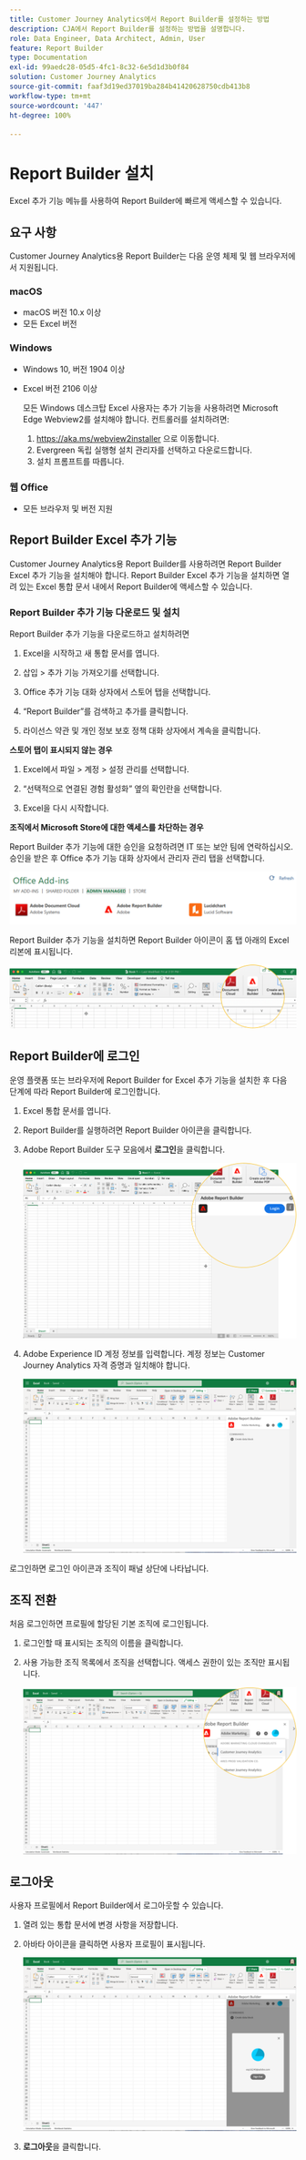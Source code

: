 ```yaml
---
title: Customer Journey Analytics에서 Report Builder를 설정하는 방법
description: CJA에서 Report Builder를 설정하는 방법을 설명합니다.
role: Data Engineer, Data Architect, Admin, User
feature: Report Builder
type: Documentation
exl-id: 99aedc28-05d5-4fc1-8c32-6e5d1d3b0f84
solution: Customer Journey Analytics
source-git-commit: faaf3d19ed37019ba284b41420628750cdb413b8
workflow-type: tm+mt
source-wordcount: '447'
ht-degree: 100%

---
```


# Report Builder 설치

Excel 추가 기능 메뉴를 사용하여 Report Builder에 빠르게 액세스할 수 있습니다.

## 요구 사항

Customer Journey Analytics용 Report Builder는 다음 운영 체제 및 웹 브라우저에서 지원됩니다.

### macOS

- macOS 버전 10.x 이상
- 모든 Excel 버전

### Windows

- Windows 10, 버전 1904 이상
- Excel 버전 2106 이상

   모든 Windows 데스크탑 Excel 사용자는 추가 기능을 사용하려면 Microsoft Edge Webview2를 설치해야 합니다. 컨트롤러를 설치하려면:

   1. <https://aka.ms/webview2installer> 으로 이동합니다.
   1. Evergreen 독립 실행형 설치 관리자를 선택하고 다운로드합니다.
   1. 설치 프롬프트를 따릅니다.

### 웹 Office

- 모든 브라우저 및 버전 지원


## Report Builder Excel 추가 기능

Customer Journey Analytics용 Report Builder를 사용하려면 Report Builder Excel 추가 기능을 설치해야 합니다. Report Builder Excel 추가 기능을 설치하면 열려 있는 Excel 통합 문서 내에서 Report Builder에 액세스할 수 있습니다.

### Report Builder 추가 기능 다운로드 및 설치

Report Builder 추가 기능을 다운로드하고 설치하려면

1. Excel을 시작하고 새 통합 문서를 엽니다.

1. 삽입 > 추가 기능 가져오기를 선택합니다.

1. Office 추가 기능 대화 상자에서 스토어 탭을 선택합니다.

1. “Report Builder”를 검색하고 추가를 클릭합니다.

1. 라이선스 약관 및 개인 정보 보호 정책 대화 상자에서 계속을 클릭합니다.

**스토어 탭이 표시되지 않는 경우**

1. Excel에서 파일 > 계정 > 설정 관리를 선택합니다.

1. “선택적으로 연결된 경험 활성화” 옆의 확인란을 선택합니다.

1. Excel을 다시 시작합니다.

**조직에서 Microsoft Store에 대한 액세스를 차단하는 경우**

Report Builder 추가 기능에 대한 승인을 요청하려면 IT 또는 보안 팀에 연락하십시오. 승인을 받은 후 Office 추가 기능 대화 상자에서 관리자 관리 탭을 선택합니다.

![](./assets/image1.png)

Report Builder 추가 기능을 설치하면 Report Builder 아이콘이 홈 탭 아래의 Excel 리본에 표시됩니다.

![](./assets/rb_app_icon.png)

## Report Builder에 로그인

운영 플랫폼 또는 브라우저에 Report Builder for Excel 추가 기능을 설치한 후 다음 단계에 따라 Report Builder에 로그인합니다.

1. Excel 통합 문서를 엽니다.

1. Report Builder를 실행하려면 Report Builder 아이콘을 클릭합니다.

1. Adobe Report Builder 도구 모음에서 **로그인**&#x200B;을 클릭합니다.

   ![](./assets/rb_login.png)

1. Adobe Experience ID 계정 정보를 입력합니다. 계정 정보는 Customer Journey Analytics 자격 증명과 일치해야 합니다.

   ![](./assets/image4.png)

로그인하면 로그인 아이콘과 조직이 패널 상단에 나타납니다.

## 조직 전환

처음 로그인하면 프로필에 할당된 기본 조직에 로그인됩니다.

1. 로그인할 때 표시되는 조직의 이름을 클릭합니다.

1. 사용 가능한 조직 목록에서 조직을 선택합니다. 액세스 권한이 있는 조직만 표시됩니다.

   ![](./assets/image5.png)

## 로그아웃

사용자 프로필에서 Report Builder에서 로그아웃할 수 있습니다.

1. 열려 있는 통합 문서에 변경 사항을 저장합니다.

1. 아바타 아이콘을 클릭하면 사용자 프로필이 표시됩니다.

   ![](./assets/image6.png)

1. **로그아웃**&#x200B;을 클릭합니다.

